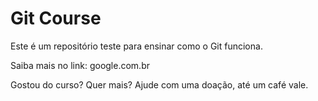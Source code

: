# Git Course

Este é um repositório teste para ensinar como o Git funciona. 

Saiba mais no link: google.com.br

Gostou do curso? Quer mais? Ajude com uma doação, até um café vale.